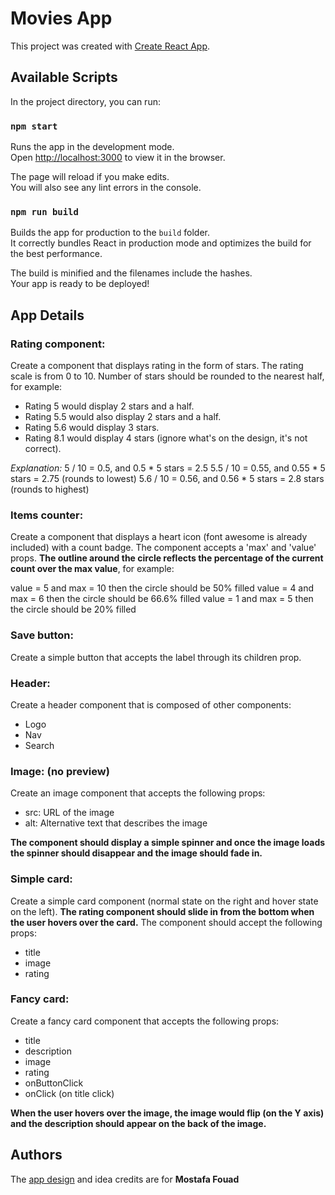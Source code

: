 # Movies App

This project was created with [Create React App](https://github.com/facebook/create-react-app).

## Available Scripts

In the project directory, you can run:

### `npm start`

Runs the app in the development mode.<br>
Open [http://localhost:3000](http://localhost:3000) to view it in the browser.

The page will reload if you make edits.<br>
You will also see any lint errors in the console.

### `npm run build`

Builds the app for production to the `build` folder.<br>
It correctly bundles React in production mode and optimizes the build for the best performance.

The build is minified and the filenames include the hashes.<br>
Your app is ready to be deployed!

## App Details

### Rating component:

Create a component that displays rating in the form of stars. The rating scale is from 0 to 10. Number of stars should be rounded to the nearest half, for example:

- Rating 5 would display 2 stars and a half.
- Rating 5.5 would also display 2 stars and a half.
- Rating 5.6 would display 3 stars.
- Rating 8.1 would display 4 stars (ignore what's on the design, it's not correct).

_Explanation:_
5 / 10 = 0.5, and 0.5 \* 5 stars = 2.5
5.5 / 10 = 0.55, and 0.55 \* 5 stars = 2.75 (rounds to lowest)
5.6 / 10 = 0.56, and 0.56 \* 5 stars = 2.8 stars (rounds to highest)

### Items counter:

Create a component that displays a heart icon (font awesome is already included) with a count badge.
The component accepts a 'max' and 'value' props. **The outline around the circle reflects the percentage of the current count over the max value**, for example:

value = 5 and max = 10 then the circle should be 50% filled
value = 4 and max = 6 then the circle should be 66.6% filled
value = 1 and max = 5 then the circle should be 20% filled

### Save button:

Create a simple button that accepts the label through its children prop.

### Header:

Create a header component that is composed of other components:

- Logo
- Nav
- Search

### Image: (no preview)

Create an image component that accepts the following props:

- src: URL of the image
- alt: Alternative text that describes the image

**The component should display a simple spinner and once the image loads the spinner should disappear and the image should fade in.**

### Simple card:

Create a simple card component (normal state on the right and hover state on the left).
**The rating component should slide in from the bottom when the user hovers over the card.**
The component should accept the following props:

- title
- image
- rating

### Fancy card:

Create a fancy card component that accepts the following props:

- title
- description
- image
- rating
- onButtonClick
- onClick (on title click)

**When the user hovers over the image, the image would flip (on the Y axis) and the description should appear on the back of the image.**

## Authors

The [app design](https://github.com/teefouad/levelup/tree/full-app) and idea credits are for **Mostafa Fouad**
